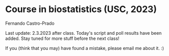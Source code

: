# Course in biostatistics (USC, 2023)

Fernando Castro-Prado

Last update: 2.3.2023 after class. Today's script and poll results have been added. Stay tuned for more stuff before the next class!

If you (think that you may) have found a mistake, please email me about it. :)
